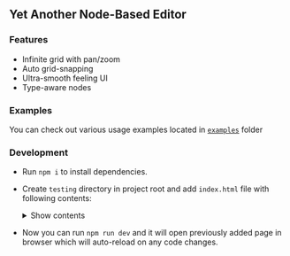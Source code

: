 ## Yet Another Node-Based Editor

### Features
- Infinite grid with pan/zoom
- Auto grid-snapping
- Ultra-smooth feeling UI
- Type-aware nodes

### Examples
You can check out various usage examples located in [`examples`](https://github.com/Mix-Anik/yanbe/tree/master/examples) folder

### Development
- Run `npm i` to install dependencies.

- Create `testing` directory in project root and add `index.html` file with following contents: <details>
  <summary>Show contents</summary>

  ```html
    <!DOCTYPE html>
    <html lang="en">
    <head>
    <meta charset="UTF-8" />
    <title>Testing</title>
    </head>
    <body>
    <div id="editor">
        <div id="viewport">
        <svg id="connections"></svg>
        </div>
    </div>
    <script type="module">
        import { Editor, Node, Connection } from "/src/lib.js";

        const editor = new Editor('editor');
        const nodeA = new Node('Node A', 100, 100);
        const nodeB = new Node('Node B', 300, 250);
        editor.addNode(nodeA);
        editor.addNode(nodeB);
        nodeA.connect(nodeB);
    </script>
    </body>
    </html>
  ```
</details>

- Now you can run `npm run dev` and it will open previously added page in browser which will auto-reload on any code changes.